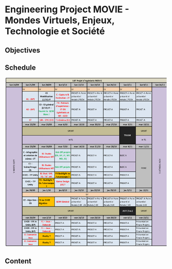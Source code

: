 # Engineering Project MOVIE - Mondes Virtuels, Enjeux, Technologie et Société
## Objectives
## Schedule
<a href="./EDT MOVIE.ps" class="image fit"><img src="./EDT MOVIE.ps" alt=""></a>
## Content
